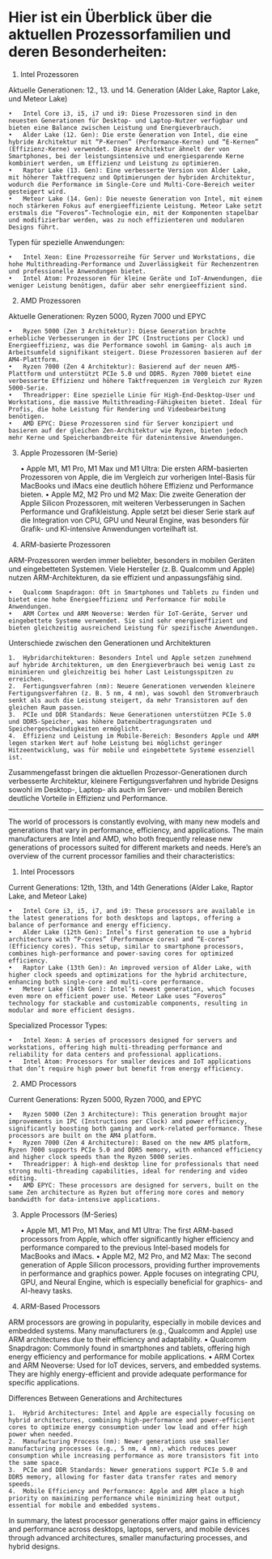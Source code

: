 # Hier ist ein Überblick über die aktuellen Prozessorfamilien und deren Besonderheiten:

1. Intel Prozessoren

Aktuelle Generationen: 12., 13. und 14. Generation (Alder Lake, Raptor Lake, und Meteor Lake)

    •   Intel Core i3, i5, i7 und i9: Diese Prozessoren sind in den neuesten Generationen für Desktop- und Laptop-Nutzer verfügbar und bieten eine Balance zwischen Leistung und Energieverbrauch.
    •   Alder Lake (12. Gen): Die erste Generation von Intel, die eine hybride Architektur mit “P-Kernen” (Performance-Kerne) und “E-Kernen” (Effizienz-Kerne) verwendet. Diese Architektur ähnelt der von Smartphones, bei der leistungsintensive und energiesparende Kerne kombiniert werden, um Effizienz und Leistung zu optimieren.
    •   Raptor Lake (13. Gen): Eine verbesserte Version von Alder Lake, mit höherer Taktfrequenz und Optimierungen der hybriden Architektur, wodurch die Performance im Single-Core und Multi-Core-Bereich weiter gesteigert wird.
    •   Meteor Lake (14. Gen): Die neueste Generation von Intel, mit einem noch stärkeren Fokus auf energieeffiziente Leistung. Meteor Lake setzt erstmals die “Foveros”-Technologie ein, mit der Komponenten stapelbar und modifizierbar werden, was zu noch effizienteren und modularen Designs führt.

Typen für spezielle Anwendungen:

    •   Intel Xeon: Eine Prozessorreihe für Server und Workstations, die hohe Multithreading-Performance und Zuverlässigkeit für Rechenzentren und professionelle Anwendungen bietet.
    •   Intel Atom: Prozessoren für kleine Geräte und IoT-Anwendungen, die weniger Leistung benötigen, dafür aber sehr energieeffizient sind.

2. AMD Prozessoren

Aktuelle Generationen: Ryzen 5000, Ryzen 7000 und EPYC

    •   Ryzen 5000 (Zen 3 Architektur): Diese Generation brachte erhebliche Verbesserungen in der IPC (Instructions per Clock) und Energieeffizienz, was die Performance sowohl im Gaming- als auch im Arbeitsumfeld signifikant steigert. Diese Prozessoren basieren auf der AM4-Plattform.
    •   Ryzen 7000 (Zen 4 Architektur): Basierend auf der neuen AM5-Plattform und unterstützt PCIe 5.0 und DDR5. Ryzen 7000 bietet eine verbesserte Effizienz und höhere Taktfrequenzen im Vergleich zur Ryzen 5000-Serie.
    •   Threadripper: Eine spezielle Linie für High-End-Desktop-User und Workstations, die massive Multithreading-Fähigkeiten bietet. Ideal für Profis, die hohe Leistung für Rendering und Videobearbeitung benötigen.
    •   AMD EPYC: Diese Prozessoren sind für Server konzipiert und basieren auf der gleichen Zen-Architektur wie Ryzen, bieten jedoch mehr Kerne und Speicherbandbreite für datenintensive Anwendungen.

3. Apple Prozessoren (M-Serie)

    •   Apple M1, M1 Pro, M1 Max und M1 Ultra: Die ersten ARM-basierten Prozessoren von Apple, die im Vergleich zur vorherigen Intel-Basis für MacBooks und iMacs eine deutlich höhere Effizienz und Performance bieten.
    •   Apple M2, M2 Pro und M2 Max: Die zweite Generation der Apple Silicon Prozessoren, mit weiteren Verbesserungen in Sachen Performance und Grafikleistung. Apple setzt bei dieser Serie stark auf die Integration von CPU, GPU und Neural Engine, was besonders für Grafik- und KI-intensive Anwendungen vorteilhaft ist.

4. ARM-basierte Prozessoren

ARM-Prozessoren werden immer beliebter, besonders in mobilen Geräten und eingebetteten Systemen. Viele Hersteller (z. B. Qualcomm und Apple) nutzen ARM-Architekturen, da sie effizient und anpassungsfähig sind.

    •   Qualcomm Snapdragon: Oft in Smartphones und Tablets zu finden und bietet eine hohe Energieeffizienz und Performance für mobile Anwendungen.
    •   ARM Cortex und ARM Neoverse: Werden für IoT-Geräte, Server und eingebettete Systeme verwendet. Sie sind sehr energieeffizient und bieten gleichzeitig ausreichend Leistung für spezifische Anwendungen.

Unterschiede zwischen den Generationen und Architekturen

    1.  Hybridarchitekturen: Besonders Intel und Apple setzen zunehmend auf hybride Architekturen, um den Energieverbrauch bei wenig Last zu minimieren und gleichzeitig bei hoher Last Leistungsspitzen zu erreichen.
    2.  Fertigungsverfahren (nm): Neuere Generationen verwenden kleinere Fertigungsverfahren (z. B. 5 nm, 4 nm), was sowohl den Stromverbrauch senkt als auch die Leistung steigert, da mehr Transistoren auf den gleichen Raum passen.
    3.  PCIe und DDR Standards: Neue Generationen unterstützen PCIe 5.0 und DDR5-Speicher, was höhere Datenübertragungsraten und Speichergeschwindigkeiten ermöglicht.
    4.  Effizienz und Leistung im Mobile-Bereich: Besonders Apple und ARM legen starken Wert auf hohe Leistung bei möglichst geringer Hitzeentwicklung, was für mobile und eingebettete Systeme essenziell ist.

Zusammengefasst bringen die aktuellen Prozessor-Generationen durch verbesserte Architektur, kleinere Fertigungsverfahren und hybride Designs sowohl im Desktop-, Laptop- als auch im Server- und mobilen Bereich deutliche Vorteile in Effizienz und Performance.

---

The world of processors is constantly evolving, with many new models and generations that vary in performance, efficiency, and applications. The main manufacturers are Intel and AMD, who both frequently release new generations of processors suited for different markets and needs. Here’s an overview of the current processor families and their characteristics:

1. Intel Processors

Current Generations: 12th, 13th, and 14th Generations (Alder Lake, Raptor Lake, and Meteor Lake)

	•	Intel Core i3, i5, i7, and i9: These processors are available in the latest generations for both desktops and laptops, offering a balance of performance and energy efficiency.
	•	Alder Lake (12th Gen): Intel’s first generation to use a hybrid architecture with “P-cores” (Performance cores) and “E-cores” (Efficiency cores). This setup, similar to smartphone processors, combines high-performance and power-saving cores for optimized efficiency.
	•	Raptor Lake (13th Gen): An improved version of Alder Lake, with higher clock speeds and optimizations for the hybrid architecture, enhancing both single-core and multi-core performance.
	•	Meteor Lake (14th Gen): Intel’s newest generation, which focuses even more on efficient power use. Meteor Lake uses “Foveros” technology for stackable and customizable components, resulting in modular and more efficient designs.

Specialized Processor Types:

	•	Intel Xeon: A series of processors designed for servers and workstations, offering high multi-threading performance and reliability for data centers and professional applications.
	•	Intel Atom: Processors for smaller devices and IoT applications that don’t require high power but benefit from energy efficiency.

2. AMD Processors

Current Generations: Ryzen 5000, Ryzen 7000, and EPYC

	•	Ryzen 5000 (Zen 3 Architecture): This generation brought major improvements in IPC (Instructions per Clock) and power efficiency, significantly boosting both gaming and work-related performance. These processors are built on the AM4 platform.
	•	Ryzen 7000 (Zen 4 Architecture): Based on the new AM5 platform, Ryzen 7000 supports PCIe 5.0 and DDR5 memory, with enhanced efficiency and higher clock speeds than the Ryzen 5000 series.
	•	Threadripper: A high-end desktop line for professionals that need strong multi-threading capabilities, ideal for rendering and video editing.
	•	AMD EPYC: These processors are designed for servers, built on the same Zen architecture as Ryzen but offering more cores and memory bandwidth for data-intensive applications.

3. Apple Processors (M-Series)

	•	Apple M1, M1 Pro, M1 Max, and M1 Ultra: The first ARM-based processors from Apple, which offer significantly higher efficiency and performance compared to the previous Intel-based models for MacBooks and iMacs.
	•	Apple M2, M2 Pro, and M2 Max: The second generation of Apple Silicon processors, providing further improvements in performance and graphics power. Apple focuses on integrating CPU, GPU, and Neural Engine, which is especially beneficial for graphics- and AI-heavy tasks.

4. ARM-Based Processors

ARM processors are growing in popularity, especially in mobile devices and embedded systems. Many manufacturers (e.g., Qualcomm and Apple) use ARM architectures due to their efficiency and adaptability.
	•	Qualcomm Snapdragon: Commonly found in smartphones and tablets, offering high energy efficiency and performance for mobile applications.
	•	ARM Cortex and ARM Neoverse: Used for IoT devices, servers, and embedded systems. They are highly energy-efficient and provide adequate performance for specific applications.

Differences Between Generations and Architectures

	1.	Hybrid Architectures: Intel and Apple are especially focusing on hybrid architectures, combining high-performance and power-efficient cores to optimize energy consumption under low load and offer high power when needed.
	2.	Manufacturing Process (nm): Newer generations use smaller manufacturing processes (e.g., 5 nm, 4 nm), which reduces power consumption while increasing performance as more transistors fit into the same space.
	3.	PCIe and DDR Standards: Newer generations support PCIe 5.0 and DDR5 memory, allowing for faster data transfer rates and memory speeds.
	4.	Mobile Efficiency and Performance: Apple and ARM place a high priority on maximizing performance while minimizing heat output, essential for mobile and embedded systems.

In summary, the latest processor generations offer major gains in efficiency and performance across desktops, laptops, servers, and mobile devices through advanced architectures, smaller manufacturing processes, and hybrid designs.